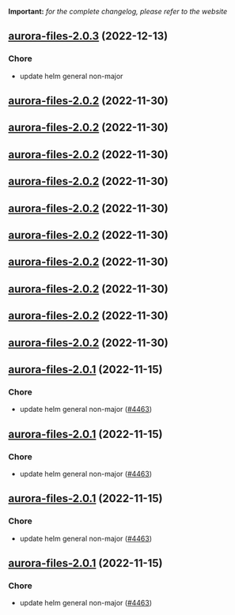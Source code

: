 **Important:**
*for the complete changelog, please refer to the website*




## [aurora-files-2.0.3](https://github.com/truecharts/charts/compare/aurora-files-2.0.2...aurora-files-2.0.3) (2022-12-13)

### Chore

- update helm general non-major
  
  


## [aurora-files-2.0.2](https://github.com/truecharts/charts/compare/aurora-files-2.0.1...aurora-files-2.0.2) (2022-11-30)




## [aurora-files-2.0.2](https://github.com/truecharts/charts/compare/aurora-files-2.0.1...aurora-files-2.0.2) (2022-11-30)




## [aurora-files-2.0.2](https://github.com/truecharts/charts/compare/aurora-files-2.0.1...aurora-files-2.0.2) (2022-11-30)




## [aurora-files-2.0.2](https://github.com/truecharts/charts/compare/aurora-files-2.0.1...aurora-files-2.0.2) (2022-11-30)




## [aurora-files-2.0.2](https://github.com/truecharts/charts/compare/aurora-files-2.0.1...aurora-files-2.0.2) (2022-11-30)




## [aurora-files-2.0.2](https://github.com/truecharts/charts/compare/aurora-files-2.0.1...aurora-files-2.0.2) (2022-11-30)




## [aurora-files-2.0.2](https://github.com/truecharts/charts/compare/aurora-files-2.0.1...aurora-files-2.0.2) (2022-11-30)




## [aurora-files-2.0.2](https://github.com/truecharts/charts/compare/aurora-files-2.0.1...aurora-files-2.0.2) (2022-11-30)




## [aurora-files-2.0.2](https://github.com/truecharts/charts/compare/aurora-files-2.0.1...aurora-files-2.0.2) (2022-11-30)




## [aurora-files-2.0.2](https://github.com/truecharts/charts/compare/aurora-files-2.0.1...aurora-files-2.0.2) (2022-11-30)




## [aurora-files-2.0.1](https://github.com/truecharts/charts/compare/aurora-files-2.0.0...aurora-files-2.0.1) (2022-11-15)

### Chore

- update helm general non-major ([#4463](https://github.com/truecharts/charts/issues/4463))
  
  


## [aurora-files-2.0.1](https://github.com/truecharts/charts/compare/aurora-files-2.0.0...aurora-files-2.0.1) (2022-11-15)

### Chore

- update helm general non-major ([#4463](https://github.com/truecharts/charts/issues/4463))
  
  


## [aurora-files-2.0.1](https://github.com/truecharts/charts/compare/aurora-files-2.0.0...aurora-files-2.0.1) (2022-11-15)

### Chore

- update helm general non-major ([#4463](https://github.com/truecharts/charts/issues/4463))
  
  


## [aurora-files-2.0.1](https://github.com/truecharts/charts/compare/aurora-files-2.0.0...aurora-files-2.0.1) (2022-11-15)

### Chore

- update helm general non-major ([#4463](https://github.com/truecharts/charts/issues/4463))
  
  
